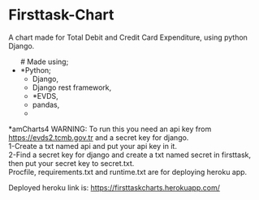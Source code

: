 # Firsttask-Chart
A chart made for Total Debit and Credit Card Expenditure, using python Django.
<ul>
# Made using;
 <li>*Python;
   <ul>
      <li>
         Django,
      </li>
      <li>
         Django rest framework,
      </li>
      <li>
         *EVDS,
      </li>
      <li>
         pandas,
      </li>
      <li
          numpy
      </li>
    </ul></li>
</ul>

    
 *amCharts4
WARNING: To run this you need an api key from https://evds2.tcmb.gov.tr and a secret key for django.
<br/>
1-Create a txt named api and put your api key in it.<br/>
2-Find a secret key for django and create a txt named secret in firsttask, then put your secret key to secret.txt.<br/>
Procfile, requirements.txt and runtime.txt are for deploying heroku app.<br/>

Deployed heroku link is: https://firsttaskcharts.herokuapp.com/
